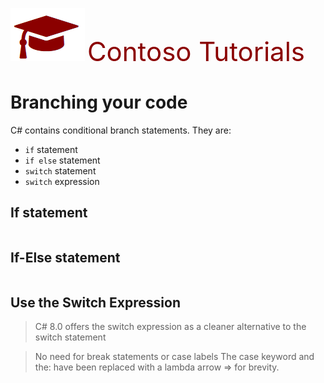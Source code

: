 ﻿![](Images/SiteLogo.png) <span style ="color:darkred;font-size:3em">Contoso Tutorials</span>

# Branching your code


C# contains conditional branch statements. They are:

* `if` statement
* `if else` statement
* `switch` statement
* `switch` expression

## If statement

```cs --source-file ./DemoClasses/SyntaxDemos.cs --project ./ExampleHelpDocs.csproj --region If-Example
```

## If-Else statement

```cs --source-file ./DemoClasses/SyntaxDemos.cs --project ./ExampleHelpDocs.csproj --region IfElse-Example
```

## Use the Switch Expression

>C# 8.0 offers the switch expression as a cleaner alternative to the switch statement

>No need for break statements or case labels
>The case keyword and the: have been replaced with a lambda arrow => for brevity.


```cs --source-file ./DemoClasses/SyntaxDemos.cs --project ./ExampleHelpDocs.csproj --region SwitchExpression-Example
```